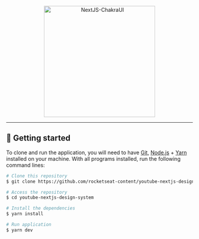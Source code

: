 <br>
<div align="center">
  <img width="300" alt="NextJS-ChakraUI" src="./.github/assets/Nextjs-ChakraUI.png" />
</div>

---


## 🚀 Getting started

To clone and run the application, you will need to have [Git](https://git-scm.com), [Node.js](https://nodejs.org) + [Yarn](https://yarnpkg.com) installed on your machine. With all programs installed, run the following command lines:


```bash
# Clone this repository
$ git clone https://github.com/rocketseat-content/youtube-nextjs-design-system

# Access the repository
$ cd youtube-nextjs-design-system

# Install the dependencies
$ yarn install

# Run application
$ yarn dev
```



